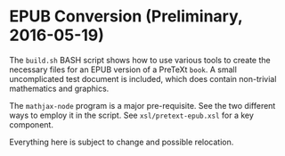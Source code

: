 # EPUB Conversion (Preliminary, 2016-05-19)

The `build.sh` BASH script shows how to use various tools to create the necessary files for an EPUB version of a PreTeXt `book`.  A small uncomplicated test document is included, which does contain non-trivial mathematics and graphics.

The `mathjax-node` program is a major pre-requisite.  See the two different ways to employ it in the script.  See `xsl/pretext-epub.xsl` for a key component.

Everything here is subject to change and possible relocation.

